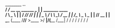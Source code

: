   ________                           _____.___.                    
 /  _____/_____   __ __  ______ _____\__  |   |__ _______    ____  
/   \  ___\__  \ |  |  \/  ___//  ___//   |   |  |  \__  \  /    \ 
\    \_\  \/ __ \|  |  /\___ \ \___ \ \____   |  |  // __ \|   |  \
 \______  (____  /____//____  &gt;____  &gt;/ ______|____/(____  /___|  /
        \/     \/           \/     \/ \/                 \/     \/ 


<!---
GaussYuan191/GaussYuan191 is a ✨ special ✨ repository because its `README.md` (this file) appears on your GitHub profile.
You can click the Preview link to take a look at your changes.
--->
